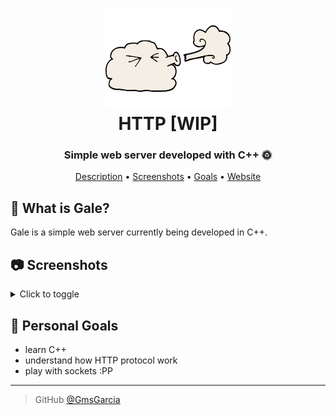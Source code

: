 <h1 align="center">
  <a href="https://github.com/GmsGarcia/gale"><img src="https://raw.githubusercontent.com/GmsGarcia/gale/master/media/logo.png" alt="Gale" width="200"></a>
  <br>
  HTTP [WIP]
  <br>
</h1>

<h3 align="center">Simple web server developed with C++ 🌞</h3>

<p align="center">
  <a href="#description">Description</a> •
  <a href="#screenshots">Screenshots</a> •
  <a href="#goals">Goals</a> •
  <a href="https://gmsgarcia.pt/projects/gale.html">Website</a>
</p>

<h2 id="description">💨 What is Gale?</h2>

Gale is a simple web server currently being developed in C++.

<h2 id="screenshots">📷 Screenshots</h2>

<details>
    <summary>Click to toggle</summary>
    <img src="https://raw.githubusercontent.com/GmsGarcia/gale/master/media/screenshot_1.png" alt="Screenshot 1" width="600">
</details>

<h2 id="goals">🎯 Personal Goals</h2>

- learn C++
- understand how HTTP protocol work
- play with sockets :PP

---

> GitHub [@GmsGarcia](https://github.com/GmsGarcia)
